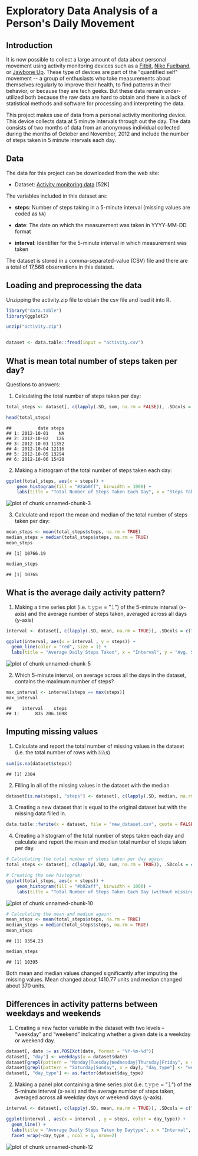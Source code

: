 # Exploratory Data Analysis of a Person's Daily Movement

## Introduction

It is now possible to collect a large amount of data about personal
movement using activity monitoring devices such as a
[Fitbit](http://www.fitbit.com), [Nike
Fuelband](http://www.nike.com/us/en_us/c/nikeplus-fuelband), or
[Jawbone Up](https://jawbone.com/up). These type of devices are part of
the "quantified self" movement -- a group of enthusiasts who take
measurements about themselves regularly to improve their health, to
find patterns in their behavior, or because they are tech geeks. But
these data remain under-utilized both because the raw data are hard to
obtain and there is a lack of statistical methods and software for
processing and interpreting the data.

This project makes use of data from a personal activity monitoring
device. This device collects data at 5 minute intervals through out the
day. The data consists of two months of data from an anonymous
individual collected during the months of October and November, 2012
and include the number of steps taken in 5 minute intervals each day.

## Data

The data for this project can be downloaded from the web
site:

* Dataset: [Activity monitoring data](https://d396qusza40orc.cloudfront.net/repdata%2Fdata%2Factivity.zip) [52K]

The variables included in this dataset are:

* **steps**: Number of steps taking in a 5-minute interval (missing
    values are coded as `NA`)

* **date**: The date on which the measurement was taken in YYYY-MM-DD
    format

* **interval**: Identifier for the 5-minute interval in which
    measurement was taken



The dataset is stored in a comma-separated-value (CSV) file and there
are a total of 17,568 observations in this
dataset.



## Loading and preprocessing the data
Unzipping the activity.zip file to obtain the csv file and load it into R.


```r
library("data.table")
library(ggplot2)

unzip("activity.zip")


dataset <- data.table::fread(input = "activity.csv")
```


## What is mean total number of steps taken per day?
Questions to answers:
1. Calculating the total number of steps taken per day:


```r
total_steps <- dataset[, c(lapply(.SD, sum, na.rm = FALSE)), .SDcols = c("steps"), by = .(date)] 

head(total_steps)
```

```
##          date steps
## 1: 2012-10-01    NA
## 2: 2012-10-02   126
## 3: 2012-10-03 11352
## 4: 2012-10-04 12116
## 5: 2012-10-05 13294
## 6: 2012-10-06 15420
```

2. Making a histogram of the total number of steps taken each day:


```r
ggplot(total_steps, aes(x = steps)) +
    geom_histogram(fill = "#2ab0ff", binwidth = 1000) +
    labs(title = "Total Number of Steps Taken Each Day", x = "Steps Taken", y = "Frequency")
```


![plot of chunk unnamed-chunk-3](figure/unnamed-chunk-3-1.png)

3. Calculate and report the mean and median of the total number of steps taken per day:

```r
mean_steps <- mean(total_steps$steps, na.rm = TRUE)
median_steps = median(total_steps$steps, na.rm = TRUE)
mean_steps
```

```
## [1] 10766.19
```

```r
median_steps
```

```
## [1] 10765
```

## What is the average daily activity pattern?
1. Making a time series plot (i.e. 𝚝𝚢𝚙𝚎 = "𝚕") of the 5-minute interval (x-axis) and the average number of steps taken, averaged across all days (y-axis)


```r
interval <- dataset[, c(lapply(.SD, mean, na.rm = TRUE)), .SDcols = c("steps"), by = .(interval)] 

ggplot(interval, aes(x = interval , y = steps)) +
  geom_line(color = "red", size = 1) +
  labs(title = "Average Daily Steps Taken", x = "Interval", y = "Avg. Steps per day")
```

![plot of chunk unnamed-chunk-5](figure/unnamed-chunk-5-1.png)

2. Which 5-minute interval, on average across all the days in the dataset, contains the maximum number of steps?


```r
max_interval <- interval[steps == max(steps)]
max_interval
```

```
##    interval    steps
## 1:      835 206.1698
```


## Imputing missing values

1. Calculate and report the total number of missing values in the dataset (i.e. the total number of rows with 𝙽𝙰s)


```r
sum(is.na(dataset$steps))
```

```
## [1] 2304
```


2. Filling in all of the missing values in the dataset with the median


```r
dataset[is.na(steps), "steps"] <- dataset[, c(lapply(.SD, median, na.rm = TRUE)), .SDcols = c("steps")]
```


3. Creating a new dataset that is equal to the original dataset but with the missing data filled in.


```r
data.table::fwrite(x = dataset, file = "new_dataset.csv", quote = FALSE)
```


4. Creating a histogram of the total number of steps taken each day and calculate and report the mean and median total number of steps taken per day. 

```r
# Calculating the total number of steps taken per day again:
total_steps <- dataset[, c(lapply(.SD, sum, na.rm = TRUE)), .SDcols = c("steps"), by = .(date)] 

# Creating the new histogram:
ggplot(total_steps, aes(x = steps)) +
    geom_histogram(fill = "#b02aff", binwidth = 1000) +
    labs(title = "Total Number of Steps Taken Each Day (without missing data)", x = "Steps Taken", y = "Frequency")
```

![plot of chunk unnamed-chunk-10](figure/unnamed-chunk-10-1.png)

```r
# Calculating the mean and medium again:
mean_steps <- mean(total_steps$steps, na.rm = TRUE)
median_steps = median(total_steps$steps, na.rm = TRUE)
mean_steps
```

```
## [1] 9354.23
```

```r
median_steps
```

```
## [1] 10395
```

Both mean and median values changed significantly after imputing the missing values. Mean changed about 1410.77 units and median changed about 370 units.

## Differences in activity patterns between weekdays and weekends
1. Creating a new factor variable in the dataset with two levels – “weekday” and “weekend” indicating whether a given date is a weekday or weekend day.

```r
dataset[, date := as.POSIXct(date, format = "%Y-%m-%d")]
dataset[, "day"] <- weekdays(x = dataset$date)
dataset[grepl(pattern = "Monday|Tuesday|Wednesday|Thursday|Friday", x = day), "day_type"] <- "weekday"
dataset[grepl(pattern = "Saturday|Sunday", x = day), "day_type"] <- "weekend"
dataset[, "day_type"] <- as.factor(dataset$day_type)
```
2. Making a panel plot containing a time series plot (i.e. 𝚝𝚢𝚙𝚎 = "𝚕") of the 5-minute interval (x-axis) and the average number of steps taken, averaged across all weekday days or weekend days (y-axis).


```r
interval <- dataset[, c(lapply(.SD, mean, na.rm = TRUE)), .SDcols = c("steps"), by = .(interval, day_type)] 

ggplot(interval , aes(x = interval , y = steps, color = day_type)) +
  geom_line() + 
  labs(title = "Average Daily Steps Taken by Daytype", x = "Interval", y = "No. of Steps Taken") + 
  facet_wrap(~day_type , ncol = 1, nrow=2)
```

![plot of chunk unnamed-chunk-12](figure/unnamed-chunk-12-1.png)
